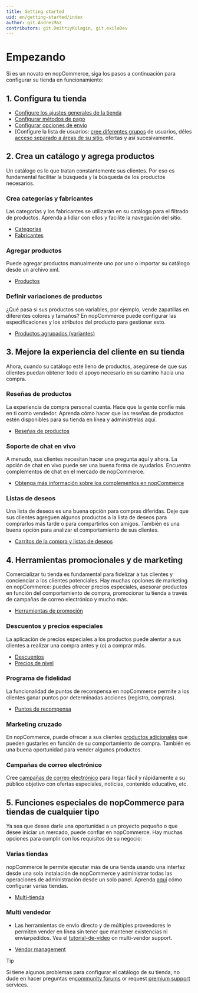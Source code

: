 ```yaml
---
title: Getting started
uid: en/getting-started/index
author: git.AndreiMaz
contributors: git.DmitriyKulagin, git.exileDev
---
```


# Empezando

Si es un novato en nopCommerce, siga los pasos a continuación para configurar su tienda en funcionamiento:

## 1. Configura tu tienda

- [Configure los ajustes generales de la tienda](xref:en/Getting-Start/Advanced-Configuration/Your-Store-Information)
- [Configurar métodos de pago](xref:en/Getting-started/configure-payments/payment-methods/index)
- [Configurar opciones de envío](xref:en/Getting-started/configure-shipping/index)
- [Configure la lista de usuarios: [cree diferentes grupos](xref:en/running-your-store/customer-management/customer-roles) de usuarios, déles [acceso separado a áreas de su sitio](xref:en/running-your-store/customer-management/access-control-list), ofertas y así sucesivamente.

## 2. Crea un catálogo y agrega productos

Un catálogo es lo que tratan constantemente sus clientes. Por eso es fundamental facilitar la búsqueda y la búsqueda de los productos necesarios.

### Crea categorías y fabricantes

Las categorías y los fabricantes se utilizarán en su catálogo para el filtrado de productos. Aprenda a lidiar con ellos y facilite la navegación del sitio.

* [Categorías](xref:es/ejecutar-su-tienda/catálogo/categorías)
* [Fabricantes](xref:en/running-your-store/catalog/Manufacturers)

### Agregar productos

Puede agregar productos manualmente uno por uno o importar su catálogo desde un archivo xml.

* [Productos](xref:en/running-your-store/catalog/products/index)

### Definir variaciones de productos

¿Qué pasa si sus productos son variables, por ejemplo, vende zapatillas en diferentes colores y tamaños? En nopCommerce puede configurar las especificaciones y los atributos del producto para gestionar esto.

* [Productos agrupados (variantes)](xref:es/ejecutar-su-tienda/catálogo/productos/productos-agrupados-variantes)

## 3. Mejore la experiencia del cliente en su tienda

Ahora, cuando su catálogo esté lleno de productos, asegúrese de que sus clientes puedan obtener todo el apoyo necesario en su camino hacia una compra.

### Reseñas de productos

La experiencia de compra personal cuenta. Hace que la gente confíe más en ti como vendedor. Aprenda cómo hacer que las reseñas de productos estén disponibles para su tienda en línea y adminístrelas aquí.

* [Reseñas de productos](xref:en/running-your-store/catalog/products/product-reviews)

### Soporte de chat en vivo

A menudo, sus clientes necesitan hacer una pregunta aquí y ahora. La opción de chat en vivo puede ser una buena forma de ayudarlos. Encuentra complementos de chat en el mercado de nopCommerce.

* [Obtenga más información sobre los complementos en nopCommerce](xref:en/Getting-started/advanced-configuration/plugins-in-nopcommerce)

### Listas de deseos

Una lista de deseos es una buena opción para compras diferidas. Deje que sus clientes agreguen algunos productos a la lista de deseos para comprarlos más tarde o para compartirlos con amigos. También es una buena opción para analizar el comportamiento de sus clientes.

* [Carritos de la compra y listas de deseos](xref:en/running-your-store/order-management/shopping-carts-and-wishlists)

## 4. Herramientas promocionales y de marketing

Comercializar tu tienda es fundamental para fidelizar a tus clientes y concienciar a los clientes potenciales. Hay muchas opciones de marketing en nopCommerce: puedes ofrecer precios especiales, asesorar productos en función del comportamiento de compra, promocionar tu tienda a través de campañas de correo electrónico y mucho más.

* [Herramientas de promoción](xref:en/ejecutando-su-tienda/herramientas-promocionales/index)

### Descuentos y precios especiales

La aplicación de precios especiales a los productos puede alentar a sus clientes a realizar una compra antes y (o) a comprar más.

* [Descuentos](xref:es/ejecutar-su-tienda/herramientas-promocionales/descuentos)
* [Precios de nivel](xref:en/running-your-store/otional-tools/tier-precios)

### Programa de fidelidad

La funcionalidad de puntos de recompensa en nopCommerce permite a los clientes ganar puntos por determinadas acciones (registro, compras).

* [Puntos de recompensa](xref:es/ejecutar-su-tienda/herramientas-promocionales/puntos-de-recompensa)

### Marketing cruzado

En nopCommerce, puede ofrecer a sus clientes [productos adicionales](xref:es/ejecutar-su-tienda/herramientas-promocionales/ventas-cruzadas-y-productos-relacionados) que pueden gustarles en función de su comportamiento de compra. También es una buena oportunidad para vender algunos productos.

### Campañas de correo electrónico

Cree [campañas de correo electrónico](xref:es/ejecutar-su-tienda/herramientas-promocionales/campañas-de-correo-electrónico) para llegar fácil y rápidamente a su público objetivo con ofertas especiales, noticias, contenido educativo, etc.

## 5. Funciones especiales de nopCommerce para tiendas de cualquier tipo

Ya sea que desee darle una oportunidad a un proyecto pequeño o que desee iniciar un mercado, puede confiar en nopCommerce. Hay muchas opciones para cumplir con los requisitos de su negocio:

### Varias tiendas

nopCommerce le permite ejecutar más de una tienda usando una interfaz desde una sola instalación de nopCommerce y administrar todas las operaciones de administración desde un solo panel. Aprenda [aquí](xref:es/Getting-started/advanced-configuration/multi-store) cómo configurar varias tiendas.

* [Multi-tienda](xref:en/Getting-Start/Advanced-Configuration/Multi-Store)

### Multi vendedor

* Las herramientas de envío directo y de múltiples proveedores le permiten vender en línea sin tener que mantener existencias ni enviarpedidos. Vea el [tutorial-de-vídeo](https://www.youtube.com/watchv=MH6r6tqfLF8&index=9&list=PLnL_aDfmRHwsbhj621A-RFb1KnzeFxYz4) on multi-vendor support.

* [Vendor management](xref:en/running-your-store/vendor-management)

> [!TIP]
> 
> Si tiene algunos problemas para configurar el catálogo de su tienda, no dude en hacer preguntas en[community forums](http://www.nopcommerce.com/boards/forum/5/general-support) or request [premium support](http://www.nopcommerce.com/nopcommerce-premium-support-services) services.